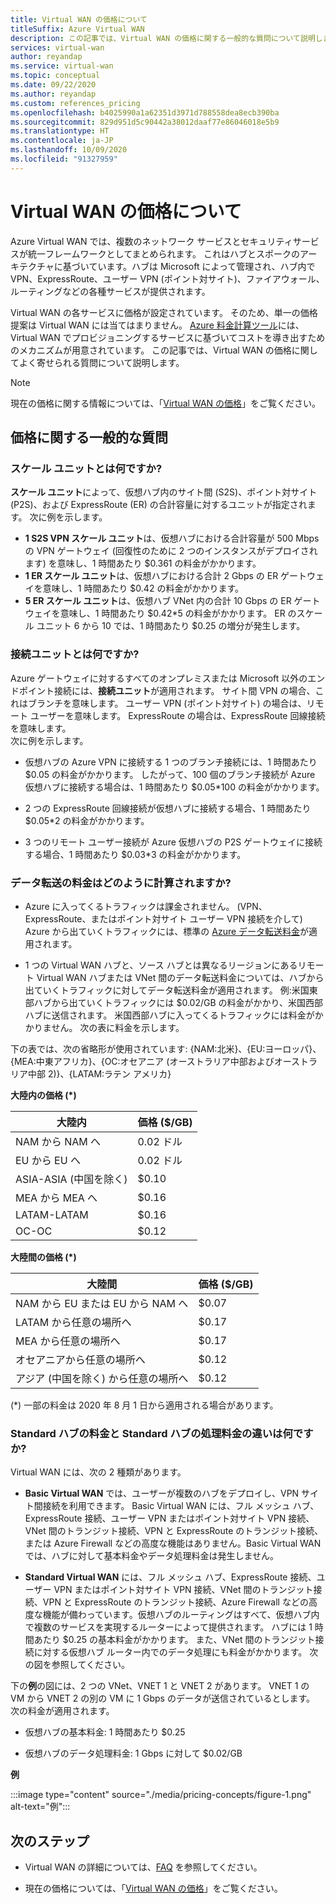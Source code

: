 ```yaml
---
title: Virtual WAN の価格について
titleSuffix: Azure Virtual WAN
description: この記事では、Virtual WAN の価格に関する一般的な質問について説明します
services: virtual-wan
author: reyandap
ms.service: virtual-wan
ms.topic: conceptual
ms.date: 09/22/2020
ms.author: reyandap
ms.custom: references_pricing
ms.openlocfilehash: b4025990a1a62351d3971d788558dea8ecb390ba
ms.sourcegitcommit: 829d951d5c90442a38012daaf77e86046018e5b9
ms.translationtype: HT
ms.contentlocale: ja-JP
ms.lasthandoff: 10/09/2020
ms.locfileid: "91327959"
---
```

# <a name="about-virtual-wan-pricing"></a>Virtual WAN の価格について

Azure Virtual WAN では、複数のネットワーク サービスとセキュリティサービスが統一フレームワークとしてまとめられます。 これはハブとスポークのアーキテクチャに基づいています。ハブは Microsoft によって管理され、ハブ内で VPN、ExpressRoute、ユーザー VPN (ポイント対サイト)、ファイアウォール、ルーティングなどの各種サービスが提供されます。

Virtual WAN の各サービスに価格が設定されています。 そのため、単一の価格提案は Virtual WAN には当てはまりません。 [Azure 料金計算ツール](https://azure.microsoft.com/pricing/calculator/)には、Virtual WAN でプロビジョニングするサービスに基づいてコストを導き出すためのメカニズムが用意されています。 この記事では、Virtual WAN の価格に関してよく寄せられる質問について説明します。

>[!NOTE]
>現在の価格に関する情報については、「[Virtual WAN の価格](https://azure.microsoft.com/pricing/details/virtual-wan/)」をご覧ください。
>

## <a name="common-pricing-questions"></a><a name="questions"></a>価格に関する一般的な質問

### <a name="what-is-a-scale-unit"></a><a name="scale-unit"></a>スケール ユニットとは何ですか?

**スケール ユニット**によって、仮想ハブ内のサイト間 (S2S)、ポイント対サイト (P2S)、および ExpressRoute (ER) の合計容量に対するユニットが指定されます。 次に例を示します。

* **1 S2S VPN スケール ユニット**は、仮想ハブにおける合計容量が 500 Mbps の VPN ゲートウェイ (回復性のために 2 つのインスタンスがデプロイされます) を意味し、1 時間あたり $0.361 の料金がかかります。
* **1 ER スケール ユニット**は、仮想ハブにおける合計 2 Gbps の ER ゲートウェイを意味し、1 時間あたり $0.42 の料金がかかります。
* **5 ER スケール ユニット**は、仮想ハブ VNet 内の合計 10 Gbps の ER ゲートウェイを意味し、1 時間あたり $0.42*5 の料金がかかります。 ER のスケール ユニット 6 から 10 では、1 時間あたり $0.25 の増分が発生します。

### <a name="what-is-a-connection-unit"></a><a name="connection-unit"></a>接続ユニットとは何ですか?

Azure ゲートウェイに対するすべてのオンプレミスまたは Microsoft 以外のエンドポイント接続には、**接続ユニット**が適用されます。 サイト間 VPN の場合、これはブランチを意味します。 ユーザー VPN (ポイント対サイト) の場合は、リモート ユーザーを意味します。 ExpressRoute の場合は、ExpressRoute 回線接続を意味します。<br>次に例を示します。

* 仮想ハブの Azure VPN に接続する 1 つのブランチ接続には、1 時間あたり $0.05 の料金がかかります。 したがって、100 個のブランチ接続が Azure 仮想ハブに接続する場合は、1 時間あたり $0.05*100 の料金がかかります。

* 2 つの ExpressRoute 回線接続が仮想ハブに接続する場合、1 時間あたり $0.05*2 の料金がかかります。

* 3 つのリモート ユーザー接続が Azure 仮想ハブの P2S ゲートウェイに接続する場合、1 時間あたり $0.03*3 の料金がかかります。

### <a name="how-are-data-transfer-charges-calculated"></a><a name="data-transfer"></a>データ転送の料金はどのように計算されますか?

* Azure に入ってくるトラフィックは課金されません。 (VPN、ExpressRoute、またはポイント対サイト ユーザー VPN 接続を介して) Azure から出ていくトラフィックには、標準の [Azure データ転送料金](https://azure.microsoft.com/pricing/details/bandwidth/)が適用されます。

* 1 つの Virtual WAN ハブと、ソース ハブとは異なるリージョンにあるリモート Virtual WAN ハブまたは VNet 間のデータ転送料金については、ハブから出ていくトラフィックに対してデータ転送料金が適用されます。 例:米国東部ハブから出ていくトラフィックには $0.02/GB の料金がかかり、米国西部ハブに送信されます。 米国西部ハブに入ってくるトラフィックには料金がかかりません。 次の表に料金を示します。

下の表では、次の省略形が使用されています: {NAM:北米}、{EU:ヨーロッパ}、{MEA:中東アフリカ}、{OC:オセアニア (オーストラリア中部およびオーストラリア中部 2)}、{LATAM:ラテン アメリカ} 

**大陸内の価格 (*)**

| 大陸内| 価格 ($/GB)|
|---|---|
| NAM から NAM へ|0\.02 ドル |
| EU から EU へ |0\.02 ドル |
| ASIA-ASIA (中国を除く)|$0.10 |
| MEA から MEA へ|$0.16 |
| LATAM-LATAM |$0.16 |
| OC-OC|$0.12 |

**大陸間の価格 (*)**

| 大陸間| 価格 ($/GB)|
|---|---|
| NAM から EU または EU から NAM へ |$0.07 |
| LATAM から任意の場所へ |$0.17 |
| MEA から任意の場所へ |$0.17 |
| オセアニアから任意の場所へ |$0.12 |
| アジア (中国を除く) から任意の場所へ |$0.12 |

(*) 一部の料金は 2020 年 8 月 1 日から適用される場合があります。

### <a name="what-is-the-difference-between-a-standard-hub-fee-and-a-standard-hub-processing-fee"></a><a name="fee"></a>Standard ハブの料金と Standard ハブの処理料金の違いは何ですか?

Virtual WAN には、次の 2 種類があります。

* **Basic Virtual WAN** では、ユーザーが複数のハブをデプロイし、VPN サイト間接続を利用できます。 Basic Virtual WAN には、フル メッシュ ハブ、ExpressRoute 接続、ユーザー VPN またはポイント対サイト VPN 接続、VNet 間のトランジット接続、VPN と ExpressRoute のトランジット接続、または Azure Firewall などの高度な機能はありません。Basic Virtual WAN では、ハブに対して基本料金やデータ処理料金は発生しません。

* **Standard Virtual WAN** には、フル メッシュ ハブ、ExpressRoute 接続、ユーザー VPN またはポイント対サイト VPN 接続、VNet 間のトランジット接続、VPN と ExpressRoute のトランジット接続、Azure Firewall などの高度な機能が備わっています。仮想ハブのルーティングはすべて、仮想ハブ内で複数のサービスを実現するルーターによって提供されます。 ハブには 1 時間あたり $0.25 の基本料金がかかります。 また、VNet 間のトランジット接続に対する仮想ハブ ルーター内でのデータ処理にも料金がかかります。 次の図を参照してください。

 下の**例**の図には、2 つの VNet、VNET 1 と VNET 2 があります。 VNET 1 の VM から VNET 2 の別の VM に 1 Gbps のデータが送信されているとします。 次の料金が適用されます。

* 仮想ハブの基本料金: 1 時間あたり $0.25

* 仮想ハブのデータ処理料金: 1 Gbps に対して $0.02/GB

**例**

   :::image type="content" source="./media/pricing-concepts/figure-1.png" alt-text="例":::

## <a name="next-steps"></a>次のステップ

* Virtual WAN の詳細については、[FAQ](virtual-wan-faq.md) を参照してください。

* 現在の価格については、「[Virtual WAN の価格](https://azure.microsoft.com/pricing/details/virtual-wan/)」をご覧ください。
